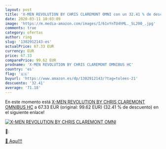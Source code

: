 ```yaml
---
layout: post
title: 'X-MEN REVOLUTION BY CHRIS CLAREMONT OMNI con un 32.41 % de descuento'
date: 2020-03-11 10:03:09
image: 'https://m.media-amazon.com/images/I/61vYnTU4hML._SL200_.jpg'
comments: true
category: ofertas
author: ring
slug: '1302912143-es'
actualPrice: 67.33 EUR
currency: EUR
price: 67.33
comparePrice: 99.62 EUR
prodname: 'X-MEN REVOLUTION BY CHRIS CLAREMONT OMNIBUS HC'
country: 'es'
flag: '🇪🇸'
buyurl: 'https://www.amazon.es/dp/1302912143/?tag=tolees-21'
descuento: '32.41'
average: '71.18'
---
```


En este momento está [X-MEN REVOLUTION BY CHRIS CLAREMONT OMNIBUS HC](https://www.amazon.es/dp/1302912143/?tag=tolees-21) a 67.33 EUR (original: 99.62 EUR) (32.41 %  de descuento) en el siguiente enlace!

[![X-MEN REVOLUTION BY CHRIS CLAREMONT OMNI](https://m.media-amazon.com/images/I/61vYnTU4hML._SL200_.jpg)](https://www.amazon.es/dp/1302912143/?tag=tolees-21)

🔎:


[🛒 Aquí!!!](https://www.amazon.es/dp/1302912143/?tag=tolees-21)
